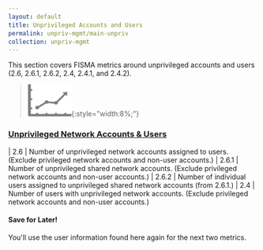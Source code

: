 ```yaml
---
layout: default
title: Unprivileged Accounts and Users
permalink: unpriv-mgmt/main-unpriv
collection: unpriv-mgmt
---
```

This section covers FISMA metrics around unprivileged accounts and users (2.6, 2.6.1, 2.6.2, 2.4, 2.4.1, and 2.4.2). 

>![Chart logo](../img/graph.png){:style="width:8%;"}

### [Unprivileged Network Accounts & Users](collection-26-24)

| 2.6 | Number of unprivileged network accounts assigned to users. (Exclude privileged network accounts and non-user accounts.)
| 2.6.1 | Number of unprivileged shared network accounts. (Exclude privileged network accounts and non-user accounts.)
| 2.6.2 | Number of individual users assigned to unprivileged shared network accounts (from 2.6.1.)
| 2.4 | Number of users with unprivileged network accounts. (Exclude privileged network accounts and non-user accounts.)

<div class="usa-alert usa-alert-info">
  <div class="usa-alert-body">
    <p class="usa-alert-text"><H4>Save for Later!</H4>
    You'll use the user information found here again for the next two metrics.</p> 
</div>
</div>
